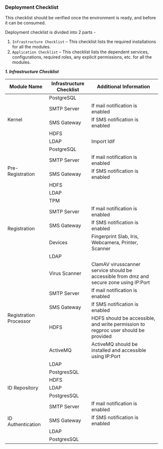 
### Deployment Checklist
This checklist should be verified once the environment is ready, and before it can be consumed.

Deployment checklist is divided into 2 parts - 
 1. `Infrastructure Checklist` – This checklist lists the required installations for all the modules.
 2. `Application Checklist` – This checklist lists the dependent services, configurations, required roles, any explicit permissions, etc. for all the modules.

***1. Infrastructure Checklist***    
<table>
    <thead>
        <tr>
            <th>Module Name</th>
            <th>Infrastructure Checklist</th>
            <th>Additional Information</th>
        </tr>
    </thead>
    <tbody>
        <tr>
            <td rowspan=5>Kernel</td>
            <td rowspan=1>PostgreSQL</td>
            <td></td>
        </tr>
        <tr>
            <td rowspan=1>SMTP Server</td>
            <td>If mail notification is enabled</td>
        </tr>
        <tr>
            <td rowspan=1>SMS Gateway</td>
            <td>If SMS notification is enabled</td>
        </tr>
        <tr>
            <td rowspan=1>HDFS</td>
            <td></td>
        </tr>
        <tr>
            <td rowspan=1>LDAP</td>
            <td>Import ldif</td>
        </tr>
       <tr>
            <td rowspan=5>Pre-Registration</td>
            <td rowspan=1>PostgreSQL</td>
            <td></td>
        </tr>
        <tr>
            <td rowspan=1>SMTP Server</td>
            <td>If mail notification is enabled</td>
        </tr>
        <tr>
            <td rowspan=1>SMS Gateway</td>
            <td>If SMS notification is enabled</td>
        </tr>
        <tr>
            <td rowspan=1>HDFS</td>
            <td></td>
        </tr>
        <tr>
            <td rowspan=1>LDAP</td>
            <td></td>
        </tr>
        <tr>
            <td rowspan=5>Registration</td>
            <td rowspan=1>TPM</td>
            <td></td>
        </tr>
        <tr>
            <td rowspan=1>SMTP Server</td>
            <td>If mail notification is enabled</td>
        </tr>
        <tr>
            <td rowspan=1>SMS Gateway</td>
            <td>If SMS notification is enabled</td>
        </tr>
        <tr>
            <td rowspan=1>Devices</td>
            <td>Fingerprint Slab, Iris, Webcamera, Printer, Scanner</td>
        </tr>
        <tr>
            <td rowspan=1>LDAP</td>
            <td></td>
        </tr>
     <tr>
            <td rowspan=7>Registration Processor</td>
            <td rowspan=1>Virus Scanner</td>
            <td>ClamAV virusscanner service should be accessible from dmz and secure zone using IP:Port</td>
        </tr>
        <tr>
            <td rowspan=1>SMTP Server</td>
            <td>If mail notification is enabled</td>
        </tr>
        <tr>
            <td rowspan=1>SMS Gateway</td>
            <td>If SMS notification is enabled</td>
        </tr>
        <tr>
            <td rowspan=1>HDFS</td>
            <td>HDFS should be accessible, and write permission to regproc user should be provided</td>
        </tr>
        <tr>
            <td rowspan=1>ActiveMQ</td>
            <td>ActiveMQ should be installed and accessible using IP:Port</td>
        </tr>
         <tr>
            <td rowspan=1>LDAP</td>
            <td></td>
        </tr>
         <tr>
            <td rowspan=1>PostgresSQL</td>
            <td></td>
        </tr>
       <tr>
            <td rowspan=3>ID Repository</td>
            <td rowspan=1>HDFS</td>
            <td></td>
        </tr>
        <tr>
            <td rowspan=1>LDAP</td>
            <td></td>
        </tr>
        <tr>
            <td rowspan=1>PostgresSQL</td>
            <td></td>
        </tr>
       <tr>
            <td rowspan=4>ID Authentication</td>
            <td rowspan=1>SMTP Server</td>
            <td>If mail notification is enabled</td>
        </tr>
        <tr>
            <td rowspan=1>SMS Gateway</td>
            <td>If SMS notification is enabled</td>
        </tr>
        <tr>
            <td rowspan=1>LDAP</td>
            <td></td>
        </tr>
        <tr>
            <td rowspan=1>PostgresSQL</td>
            <td></td>
        </tr>    
    </tbody>
</table>




